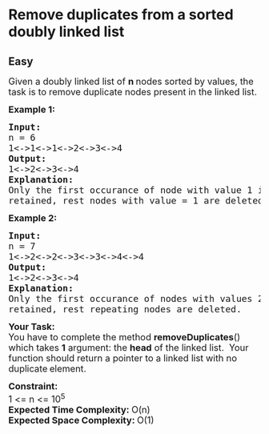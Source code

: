 # Remove duplicates from a sorted doubly linked list
## Easy
<div class="problems_problem_content__Xm_eO"><p><span style="font-size:18px">Given a doubly&nbsp;linked list of <strong>n </strong>nodes sorted by values, the task is to remove duplicate nodes&nbsp;present in the linked list.</span></p>

<p><span style="font-size:18px"><strong>Example 1:</strong></span></p>

<pre style="position: relative;"><span style="font-size:18px"><strong>Input:
</strong>n = 6<strong>
</strong>1&lt;-&gt;1&lt;-&gt;1&lt;-&gt;2&lt;-&gt;3&lt;-&gt;4
<strong>Output:
</strong>1&lt;-&gt;2&lt;-&gt;3&lt;-&gt;4
<strong>Explanation:</strong>
Only the first occurance of node with value 1 is 
retained, rest nodes with value = 1 are deleted.</span>
<div class="open_grepper_editor" title="Edit &amp; Save To Grepper"></div></pre>

<p><span style="font-size:18px"><strong>Example 2:</strong></span></p>

<pre style="position: relative;"><span style="font-size:18px"><strong>Input:
</strong>n = 7<strong>
</strong>1&lt;-&gt;2&lt;-&gt;2&lt;-&gt;3&lt;-&gt;3&lt;-&gt;4&lt;-&gt;4
<strong>Output:
</strong>1&lt;-&gt;2&lt;-&gt;3&lt;-&gt;4
<strong>Explanation:</strong>
Only the first occurance of nodes with values 2,3 and 4 are 
retained, rest repeating nodes are deleted.</span><div class="open_grepper_editor" title="Edit &amp; Save To Grepper"></div></pre>

<p><span style="font-size:18px"><strong>Your Task:</strong><br>
You have to complete the method&nbsp;<strong>removeDuplicates</strong>() which takes <strong>1</strong>&nbsp;argument: the <strong>head</strong> of the linked list. &nbsp;Your function should&nbsp;return a pointer to a linked list with no duplicate</span>&nbsp;<span style="font-size:18px">element.</span></p>

<p><span style="font-size:18px"><strong>Constraint:</strong><br>
1 &lt;= n &lt;= 10<sup>5</sup><br>
<strong>Expected Time Complexity: </strong>O(n)<br>
<strong>Expected Space Complexity: </strong>O(1)</span></p>
</div>